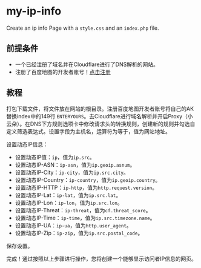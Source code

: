 # my-ip-info

Create an ip info Page with a `style.css` and an `index.php` file.

## 前提条件

- 一个已经注册了域名并在Cloudflare进行了DNS解析的网站。
- 注册了百度地图的开发者账号！[点击注册](https://lbsyun.baidu.com/index.php?title=jspopularGL)


## 教程

打包下载文件，将文件放在网站的根目录。注册百度地图开发者账号将自己的AK替换index中的149行 `ENTERYOURS`。去Cloudflare进行域名解析并开启Proxy（小云朵）。在DNS下方规则选项卡中修改请求头的转换规则，创建新的规则并勾选自定义筛选表达式。设置字段为主机名，运算符为等于，值为网站地址。

设置动态IP信息：
- 设置动态IP值：`ip`，值为`ip.src`。
- 设置动态IP-ASN：`ip-asn`，值为`ip.geoip.asnum`。
- 设置动态IP-City：`ip-city`，值为`ip.src.city`。
- 设置动态IP-Country：`ip-country`，值为`ip.geoip.country`。
- 设置动态IP-HTTP：`ip-http`，值为`http.request.version`。
- 设置动态IP-Lat：`ip-lat`，值为`ip.src.lat`。
- 设置动态IP-Lon：`ip-lon`，值为`ip.src.lon`。
- 设置动态IP-Threat：`ip-threat`，值为`cf.threat_score`。
- 设置动态IP-Time：`ip-time`，值为`ip.src.timezone.name`。
- 设置动态IP-UA：`ip-ua`，值为`http.user_agent`。
- 设置动态IP-Zip：`ip-zip`，值为`ip.src.postal_code`。

保存设置。

完成！通过按照以上步骤进行操作，您将创建一个能够显示访问者IP信息的网页。
